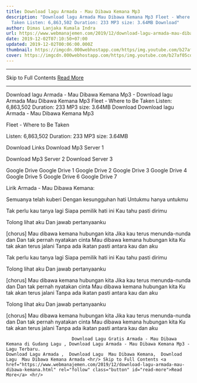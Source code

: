 ```yaml
---
title: Download lagu Armada - Mau Dibawa Kemana Mp3
description: "Download lagu Armada Mau Dibawa Kemana Mp3 Fleet - Where to Be
  Taken Listen: 6,863,502 Duration: 233 MP3 size: 3.64MB Download"
author: Dimas Lanjaka Kumala Indra
url: https://www.webmanajemen.com/2019/12/download-lagu-armada-mau-dibawa-kemana.html
date: 2019-12-02T07:10:50+07:00
updated: 2019-12-02T00:06:00.000Z
thumbnail: https://imgcdn.000webhostapp.com/https/img.youtube.com/b27af05cd0e2a7268d21e8ea0f9f1579.jpeg
cover: https://imgcdn.000webhostapp.com/https/img.youtube.com/b27af05cd0e2a7268d21e8ea0f9f1579.jpeg
---
```


<hr/> Skip to Full Contents <a href="https://www.webmanajemen.com/2019/12/download-lagu-armada-mau-dibawa-kemana.html" rel="follow" class="button" id="read-more">Read More</a> <hr/> Download lagu Armada - Mau Dibawa Kemana Mp3 - Download lagu Armada Mau Dibawa Kemana Mp3 Fleet - Where to Be Taken Listen: 6,863,502 Duration: 233 MP3 size: 3.64MB Download Download lagu Armada - Mau Dibawa Kemana Mp3

  Fleet - Where to Be Taken 

  Listen: 6,863,502 
  Duration: 233 
  MP3 size: 3.64MB 

  Download Links 
  Download Mp3 Server 1 

  Download Mp3 Server 2 
  Download Server 3 


  Google Drive   Google Drive 1 
  Google Drive 2 
  Google Drive 3 
  Google Drive 4 
  Google Drive 5 
  Google Drive 6 
  Google Drive 7 


                             
Lirik Armada - Mau Dibawa Kemana:
                             
Semuanya telah kuberi
  Dengan kesungguhan hati
  Untukmu hanya untukmu
  
  Tak perlu kau tanya lagi
  Siapa pemilik hati ini
  Kau tahu pasti dirimu
  
  Tolong lihat aku
  Dan jawab pertanyaanku
  
  [chorus]
  Mau dibawa kemana hubungan kita
  Jika kau terus menunda-nunda dan
  Dan tak pernah nyatakan cinta
  Mau dibawa kemana hubungan kita
  Ku tak akan terus jalani
  Tanpa ada ikatan pasti antara kau dan aku
  
  Tak perlu kau tanya lagi
  Siapa pemilik hati ini
  Kau tahu pasti dirimu
  
  Tolong lihat aku
  Dan jawab pertanyaanku
  
  [chorus]
  Mau dibawa kemana hubungan kita
  Jika kau terus menunda-nunda dan
  Dan tak pernah nyatakan cinta
  Mau dibawa kemana hubungan kita
  Ku tak akan terus jalani
  Tanpa ada ikatan pasti antara kau dan aku
  
  Tolong lihat aku
  Dan jawab pertanyaanku
  
  [chorus]
  Mau dibawa kemana hubungan kita
  Jika kau terus menunda-nunda dan
  Dan tak pernah nyatakan cinta
  Mau dibawa kemana hubungan kita
  Ku tak akan terus jalani
  Tanpa ada ikatan pasti antara kau dan aku                                 
                                 
                             Download Lagu Gratis Armada - Mau Dibawa Kemana di Gudang Lagu , Download Lagu Armada - Mau Dibawa Kemana Mp3 - Lagu Terbaru.                                                         Download Lagu Armada ,  Download Lagu  Mau Dibawa Kemana,  Download Lagu  Mau Dibawa Kemana Armada <hr/> Skip to Full Contents <a href="https://www.webmanajemen.com/2019/12/download-lagu-armada-mau-dibawa-kemana.html" rel="follow" class="button" id="read-more">Read More</a> <hr/>
